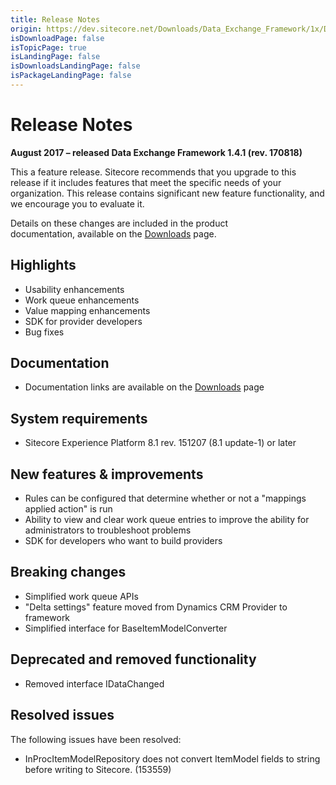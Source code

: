 ```yaml
---
title: Release Notes
origin: https://dev.sitecore.net/Downloads/Data_Exchange_Framework/1x/Data_Exchange_Framework_1_4_1/Release_Notes
isDownloadPage: false
isTopicPage: true
isLandingPage: false
isDownloadsLandingPage: false
isPackageLandingPage: false
---
```


# Release Notes

**August 2017 – released Data Exchange Framework 1.4.1 (rev. 170818)**

This a feature release. Sitecore recommends that you upgrade to this release if it includes features that meet the specific needs of your organization. This release contains significant new feature functionality, and we encourage you to evaluate it.

Details on these changes are included in the product documentation, available on the [Downloads](/downloads/Data_Exchange_Framework/1x/Data_Exchange_Framework_1_4_1) page.

## Highlights

-   Usability enhancements
-   Work queue enhancements
-   Value mapping enhancements
-   SDK for provider developers
-   Bug fixes

## Documentation

-   Documentation links are available on the [Downloads](/downloads/Data_Exchange_Framework/1x/Data_Exchange_Framework_1_4_1) page

## System requirements

-   Sitecore Experience Platform 8.1 rev. 151207 (8.1 update-1) or later

## New features & improvements

-   Rules can be configured that determine whether or not a "mappings applied action" is run
-   Ability to view and clear work queue entries to improve the ability for administrators to troubleshoot problems
-   SDK for developers who want to build providers

## Breaking changes

-   Simplified work queue APIs
-   "Delta settings" feature moved from Dynamics CRM Provider to framework
-   Simplified interface for BaseItemModelConverter

## Deprecated and removed functionality

-   Removed interface IDataChanged

## Resolved issues

The following issues have been resolved:

-   InProcItemModelRepository does not convert ItemModel fields to string before writing to Sitecore. (153559)